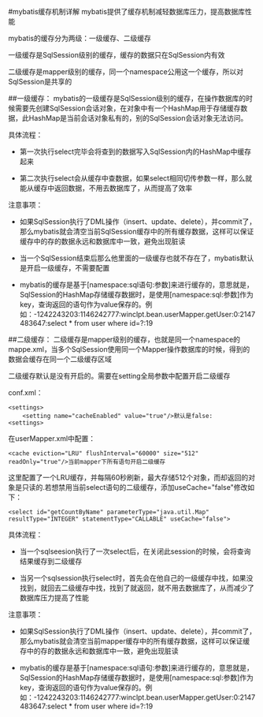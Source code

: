 #mybatis缓存机制详解
mybatis提供了缓存机制减轻数据库压力，提高数据库性能

mybatis的缓存分为两级：一级缓存、二级缓存

一级缓存是SqlSession级别的缓存，缓存的数据只在SqlSession内有效

二级缓存是mapper级别的缓存，同一个namespace公用这一个缓存，所以对SqlSession是共享的

##一级缓存：
mybatis的一级缓存是SqlSession级别的缓存，在操作数据库的时候需要先创建SqlSession会话对象，在对象中有一个HashMap用于存储缓存数据，此HashMap是当前会话对象私有的，别的SqlSession会话对象无法访问。

具体流程：

* 第一次执行select完毕会将查到的数据写入SqlSession内的HashMap中缓存起来

* 第二次执行select会从缓存中查数据，如果select相同切传参数一样，那么就能从缓存中返回数据，不用去数据库了，从而提高了效率

注意事项：

* 如果SqlSession执行了DML操作（insert、update、delete），并commit了，那么mybatis就会清空当前SqlSession缓存中的所有缓存数据，这样可以保证缓存中的存的数据永远和数据库中一致，避免出现脏读

* 当一个SqlSession结束后那么他里面的一级缓存也就不存在了，mybatis默认是开启一级缓存，不需要配置

* mybatis的缓存是基于[namespace:sql语句:参数]来进行缓存的，意思就是，SqlSession的HashMap存储缓存数据时，是使用[namespace:sql:参数]作为key，查询返回的语句作为value保存的。例如：-1242243203:1146242777:winclpt.bean.userMapper.getUser:0:2147483647:select * from user where id=?:19

##二级缓存：
二级缓存是mapper级别的缓存，也就是同一个namespace的mappe.xml，当多个SqlSession使用同一个Mapper操作数据库的时候，得到的数据会缓存在同一个二级缓存区域

二级缓存默认是没有开启的。需要在setting全局参数中配置开启二级缓存

conf.xml：

	<settings>
   		<setting name="cacheEnabled" value="true"/>默认是false:
   	<settings>

在userMapper.xml中配置：

	<cache eviction="LRU" flushInterval="60000" size="512" readOnly="true"/>当前mapper下所有语句开启二级缓存
	
这里配置了一个LRU缓存，并每隔60秒刷新，最大存储512个对象，而却返回的对象是只读的.若想禁用当前select语句的二级缓存，添加useCache="false"修改如下：

	<select id="getCountByName" parameterType="java.util.Map" resultType="INTEGER" statementType="CALLABLE" useCache="false">
	
具体流程：

* 当一个sqlseesion执行了一次select后，在关闭此session的时候，会将查询结果缓存到二级缓存

* 当另一个sqlsession执行select时，首先会在他自己的一级缓存中找，如果没找到，就回去二级缓存中找，找到了就返回，就不用去数据库了，从而减少了数据库压力提高了性能　

注意事项：

* 如果SqlSession执行了DML操作（insert、update、delete），并commit了，那么mybatis就会清空当前mapper缓存中的所有缓存数据，这样可以保证缓存中的存的数据永远和数据库中一致，避免出现脏读

* mybatis的缓存是基于[namespace:sql语句:参数]来进行缓存的，意思就是，SqlSession的HashMap存储缓存数据时，是使用[namespace:sql:参数]作为key，查询返回的语句作为value保存的。例如：-1242243203:1146242777:winclpt.bean.userMapper.getUser:0:2147483647:select * from user where id=?:19







